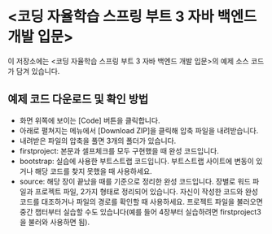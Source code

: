 # <코딩 자율학습 스프링 부트 3 자바 백엔드 개발 입문> 

이 저장소에는 <코딩 자율학습 스프링 부트 3 자바 백엔드 개발 입문>의 예제 소스 코드가 담겨 있습니다.


## 예제 코드 다운로드 및 확인 방법

- 화면 위쪽에 보이는 [Code] 버튼을 클릭합니다.
- 아래로 펼쳐지는 메뉴에서 [Download ZIP]을 클릭해 압축 파일을 내려받습니다. 
- 내려받은 파일의 압축을 풀면 3개의 폴더가 있습니다.
- firstproject: 본문과 셀프체크를 모두 구현했을 때 완성 코드입니다.
- bootstrap: 실습에 사용한 부트스트랩 코드입니다. 부트스트랩 사이트에 변동이 있거나 해당 코드를 찾지 못했을 때 사용하세요.
- source: 해당 장이 끝났을 때를 기준으로 정리한 완성 코드입니다. 장별로 워드 파일과 프로젝트 파일, 2가지 형태로 정리되어 있습니다. 자신이 작성한 코드와 완성 코드를 대조하거나 파일의 경로를 확인할 때 사용하세요. 프로젝트 파일을 불러오면 중간 챕터부터 실습할 수도 있습니다(예를 들어 4장부터 실습하려면 firstproject3을 불러와 사용하면 됨).





